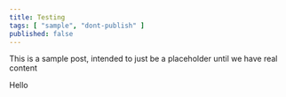 ```yaml
---
title: Testing
tags: [ "sample", "dont-publish" ]
published: false
---
```

This is a sample post, intended to just be a placeholder until we have real content

Hello